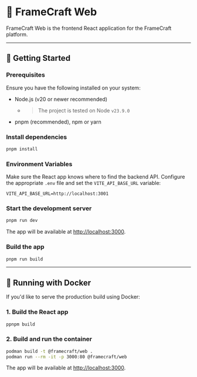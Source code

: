 # 📁 FrameCraft Web

FrameCraft Web is the frontend React application for the FrameCraft platform.

---

## 🚀 Getting Started

### Prerequisites
Ensure you have the following installed on your system:

- Node.js (v20 or newer recommended)
  - > The project is tested on Node `v23.9.0`
- pnpm (recommended), npm or yarn

### Install dependencies

```bash
pnpm install
```

### Environment Variables

Make sure the React app knows where to find the backend API. Configure the appropriate `.env` file and set the `VITE_API_BASE_URL` variable:

```
VITE_API_BASE_URL=http://localhost:3001
```

### Start the development server

```bash
pnpm run dev
```

The app will be available at [http://localhost:3000](http://localhost:3000).

### Build the app

```bash
pnpm run build
```

---

## 🐳 Running with Docker

If you'd like to serve the production build using Docker:

### 1. Build the React app

```bash
ppnpm build
```

### 2. Build and run the container

```bash
podman build -t @framecraft/web .
podman run --rm -it -p 3000:80 @framecraft/web
```

The app will be available at [http://localhost:3000](http://localhost:3000).

